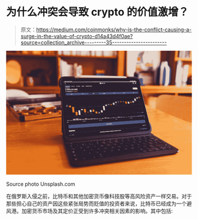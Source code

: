 # 为什么冲突会导致 crypto 的价值激增？

> 原文：<https://medium.com/coinmonks/why-is-the-conflict-causing-a-surge-in-the-value-of-crypto-d14a43d4f0ae?source=collection_archive---------35----------------------->

![](img/cfec03afba8c6275b6e447348812d9d9.png)

Source photo Unsplash.com

在俄罗斯入侵之前，比特币和其他加密货币像科技股等高风险资产一样交易。对于那些担心自己的资产因这些紧张局势而贬值的投资者来说，比特币已经成为一个避风港。加密货币市场及其定价正受到许多冲突相关因素的影响。其中包括: